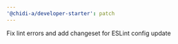 ```yaml
---
'@chidi-a/developer-starter': patch
---
```


Fix lint errors and add changeset for ESLint config update
